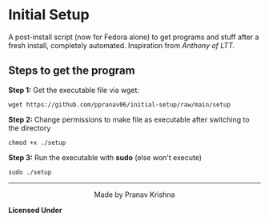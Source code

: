 # Initial Setup 
<!--![image](https://user-images.githubusercontent.com/93813737/172992710-a47f54a9-16f7-4839-8634-bd9570103282.png)-->

A post-install script (now for Fedora alone) to get programs and stuff after a fresh install, completely automated. Inspiration from *Anthony of LTT.*

## Steps to get the program

**Step 1:** Get the executable file via wget:

    wget https://github.com/ppranav06/initial-setup/raw/main/setup

**Step 2:** Change permissions to make file as executable after switching to the directory

    chmod +x ./setup

**Step 3:** Run the executable with **sudo** (else won't execute)

    sudo ./setup
    
   -----------
    
    
<div align="center">
Made by Pranav Krishna 
</div>

**Licensed Under**
    
    
    
    
  
    
